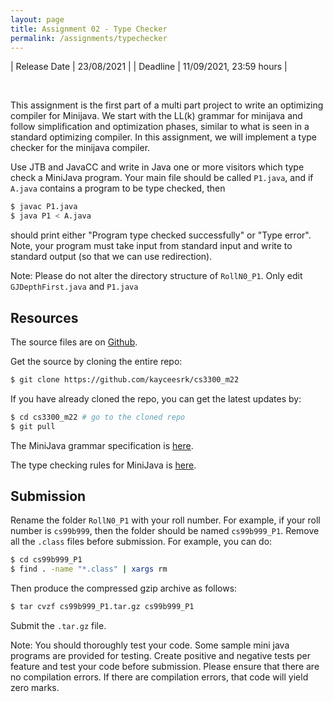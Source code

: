```yaml
---
layout: page
title: Assignment 02 - Type Checker
permalink: /assignments/typechecker
---
```


| Release Date | 23/08/2021 |
| Deadline     | 11/09/2021, 23:59 hours |

<br/>

This assignment is the first part of a multi part project to write an optimizing
compiler for Minijava. We start with the LL(k) grammar for minijava and follow
simplification and optimization phases, similar to what is seen in a standard
optimizing compiler. In this assignment, we will implement a type checker for
the minijava compiler.

Use JTB and JavaCC and write in Java one or more visitors which type check a
MiniJava program. Your main file should be called `P1.java`, and if `A.java`
contains a program to be type checked, then

```bash
$ javac P1.java
$ java P1 < A.java
```

should print either "Program type checked successfully" or "Type error". Note,
your program must take input from standard input and write to standard output
(so that we can use redirection).

Note: Please do not alter the directory structure of `RollN0_P1`. Only edit `GJDepthFirst.java` and `P1.java`
## Resources

The source files are on
[Github](https://github.com/kayceesrk/cs3300_m22/tree/main/assignments/02_typechecker).

Get the source by cloning the entire repo:

```bash
$ git clone https://github.com/kayceesrk/cs3300_m22
```

If you have already cloned the repo, you can get the latest updates by:

```bash
$ cd cs3300_m22 # go to the cloned repo
$ git pull
```

The MiniJava grammar specification is
[here](https://www.cse.iitm.ac.in/~krishna/cs3300/minijava-spec.html).

The type checking rules for MiniJava is
[here](/cs3300_m22/assets/miniJava-typesystem.pdf).

## Submission

Rename the folder `RollN0_P1` with your roll number. For example, if your roll
number is `cs99b999`, then the folder should be named `cs99b999_P1`. Remove all
the `.class` files before submission. For example, you can do:

```bash
$ cd cs99b999_P1
$ find . -name "*.class" | xargs rm
```

Then produce the compressed gzip archive as follows:

```bash
$ tar cvzf cs99b999_P1.tar.gz cs99b999_P1
```

Submit the `.tar.gz` file. 

Note: You should thoroughly test your code. Some sample mini java programs are provided for testing. Create positive and negative tests per feature and test your code before submission. Please ensure that there are no compilation errors. If there are compilation errors, that code will yield zero marks.
